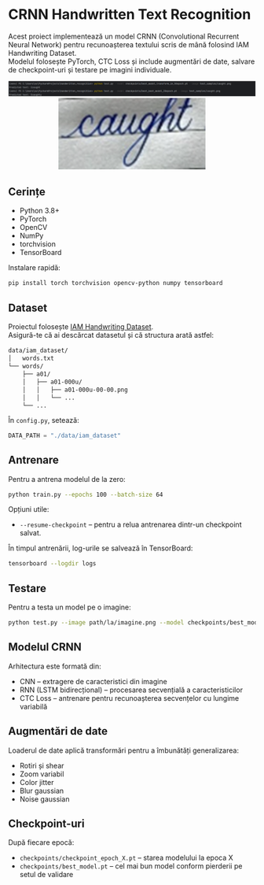 # CRNN Handwritten Text Recognition

Acest proiect implementează un model CRNN (Convolutional Recurrent Neural Network) pentru recunoașterea textului scris de mână folosind IAM Handwriting Dataset.  
Modelul folosește PyTorch, CTC Loss și include augmentări de date, salvare de checkpoint-uri și testare pe imagini individuale.
<p align="center">
  <img src="data/img/2.PNG" width="1500">
  <img src="data/img/Capture.PNG" width="300">
</p>

## Cerințe

- Python 3.8+
- PyTorch
- OpenCV
- NumPy
- torchvision
- TensorBoard

Instalare rapidă:
```bash
pip install torch torchvision opencv-python numpy tensorboard
```

## Dataset

Proiectul folosește [IAM Handwriting Dataset](http://www.fki.inf.unibe.ch/databases/iam-handwriting-database).  
Asigură-te că ai descărcat datasetul și că structura arată astfel:
```
data/iam_dataset/
│   words.txt
└── words/
    ├── a01/
    │   ├── a01-000u/
    │   │   ├── a01-000u-00-00.png
    │   │   └── ...
    └── ...
```

În `config.py`, setează:
```python
DATA_PATH = "./data/iam_dataset"
```

## Antrenare

Pentru a antrena modelul de la zero:
```bash
python train.py --epochs 100 --batch-size 64
```

Opțiuni utile:
- `--resume-checkpoint` – pentru a relua antrenarea dintr-un checkpoint salvat.

În timpul antrenării, log-urile se salvează în TensorBoard:
```bash
tensorboard --logdir logs
```

## Testare

Pentru a testa un model pe o imagine:
```bash
python test.py --image path/la/imagine.png --model checkpoints/best_model.pt
```

## Modelul CRNN

Arhitectura este formată din:
- CNN – extragere de caracteristici din imagine
- RNN (LSTM bidirecțional) – procesarea secvențială a caracteristicilor
- CTC Loss – antrenare pentru recunoașterea secvențelor cu lungime variabilă

## Augmentări de date

Loaderul de date aplică transformări pentru a îmbunătăți generalizarea:
- Rotiri și shear
- Zoom variabil
- Color jitter
- Blur gaussian
- Noise gaussian

## Checkpoint-uri

După fiecare epocă:
- `checkpoints/checkpoint_epoch_X.pt` – starea modelului la epoca X
- `checkpoints/best_model.pt` – cel mai bun model conform pierderii pe setul de validare
